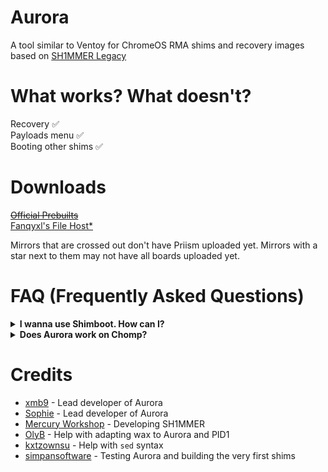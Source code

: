 # Aurora
A tool similar to Ventoy for ChromeOS RMA shims and recovery images based on [SH1MMER Legacy](https://github.com/MercuryWorkshop/Sh1mmer)

# What works? What doesn't?
Recovery :white_check_mark:<br>
Payloads menu :white_check_mark:<br>
Booting other shims :white_check_mark:<br>

# Downloads
~~[Official Prebuilts](https://dl.archima.xyz/Priism)~~<br>
[Fanqyxl's File Host*](https://dl.fanqyxl.net/Priism)<br>

Mirrors that are crossed out don't have Priism uploaded yet.
Mirrors with a star next to them may not have all boards uploaded yet.

# FAQ (Frequently Asked Questions)
<details>
  <summary><b>I wanna use Shimboot. How can I?</b></summary>

  Use the [respective Shimboot fork for Aurora](https://github.com/xmb9/shimboot-priism). 
</details>
<details>
  <summary><b>Does Aurora work on Chomp?</b></summary>

  Priism 2.0 (The "original" Aurora) was developed entirely on Chomp!
</details>

# Credits
- [xmb9](https://discord.com/users/988950574387068968) - Lead developer of Aurora
- [Sophie](https://discord.com/users/1012095822957133976) - Lead developer of Aurora
- [Mercury Workshop](https://mercurywork.shop) - Developing SH1MMER
- [OlyB](https://discord.com/users/476169716998733834) - Help with adapting wax to Aurora and PID1
- [kxtzownsu](https://discord.com/users/952792525637312552) - Help with `sed` syntax
- [simpansoftware](https://discord.com/users/1001820177731686500) - Testing Aurora and building the very first shims
